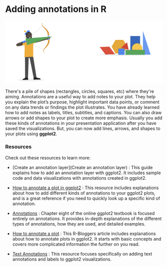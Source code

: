 # Adding annotations in R    


![alt text](https://github.com/paulohl/Data_Analysis_R_Programming/blob/main/img/Screen-Shot-31.png)


There's a pile of shapes (rectangles, circles, squares, etc) where they're aiming.
Annotations are a useful way to add notes to your plot. They help you explain the plot’s purpose, highlight important data points, or comment on any data trends or findings the plot illustrates. You have already learned how to add notes as labels, titles, subtitles, and captions. You can also draw arrows or add shapes to your plot to create more emphasis. Usually you add these kinds of annotations in your presentation application after you have saved the visualizations. But, you can now add lines, arrows, and shapes to your plots using **ggplot2**. 

### Resources    


Check out these resources to learn more:

* [Create an annotation layer](Create an annotation layer)
: This guide explains how to add an annotation layer with ggplot2. It includes sample code and data visualizations with annotations created in ggplot2. 

* [How to annotate a plot in ggplot2](https://www.r-graph-gallery.com/233-add-annotations-on-ggplot2-chart.html)
: This resource includes explanations about how to add different kinds of annotations to your ggplot2 plots, and is a great reference if you need to quickly look up a specific kind of annotation. 

* [Annotations](https://ggplot2-book.org/annotations.html)
: Chapter eight of the online ggplot2 textbook is focused entirely on annotations. It provides in-depth explanations of the different types of annotations, how they are used, and detailed examples. 

* [How to annotate a plot](https://www.r-bloggers.com/2017/02/how-to-annotate-a-plot-in-ggplot2/)
: This R-Bloggers article includes explanations about how to annotate plots in ggplot2. It starts with basic concepts and covers more complicated information the further on you read. 

* [Text Annotations](https://viz-ggplot2.rsquaredacademy.com/textann.html)
: This resource focuses specifically on adding text annotations and labels to ggplot2 visualizations.






